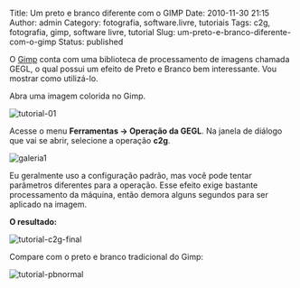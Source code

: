Title: Um preto e branco diferente com o GIMP
Date: 2010-11-30 21:15
Author: admin
Category: fotografia, software.livre, tutoriais
Tags: c2g, fotografia, gimp, software livre, tutorial
Slug: um-preto-e-branco-diferente-com-o-gimp
Status: published

O
[Gimp](http://www.ogimp.com.br/ "Gimp é um software livre para edição de imagens")
conta com uma biblioteca de processamento de imagens chamada GEGL, o
qual possui um efeito de Preto e Branco bem interessante. Vou mostrar
como utilizá-lo.

Abra uma imagem colorida no Gimp.

![](http://images.wille.blog.br/tutorial-01.jpg "tutorial-01")

Acesse o menu **Ferramentas -\> Operação da GEGL**. Na janela de diálogo
que vai se abrir, selecione a operação **c2g**.

![](http://images.wille.blog.br/galeria1.png "galeria1")

Eu geralmente uso a configuração padrão, mas você pode tentar parâmetros
diferentes para a operação. Esse efeito exige bastante processamento da
máquina, então demora alguns segundos para ser aplicado na imagem.

**O resultado:**

![](http://images.wille.blog.br/tutorial-c2g-final.jpg "tutorial-c2g-final")

Compare com o preto e branco tradicional do Gimp:

![](http://images.wille.blog.br/tutorial-pbnormal.jpg "tutorial-pbnormal")
